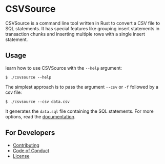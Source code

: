 # CSVSource

CSVSource is a command line tool written in Rust to convert a CSV file to SQL
statements. It has special features like grouping insert statements in 
transaction chunks and inserting multiple rows with a single insert statement.

## Usage

learn how to use CSVSource with the `--help` argument:

    $ ./csvsource --help

The simplest approach is to pass the argument `--csv` or `-f` followed by a csv file:

    $ ./csvsource --csv data.csv

It generates the `data.sql` file containing the SQL statements. For more 
options, read the [documentation](https://www.hildeberto.com/csvsource/).

## For Developers

  - [Contributing](https://github.com/htmfilho/csvsource/blob/main/CONTRIBUTING.md)
  - [Code of Conduct](https://github.com/htmfilho/csvsource/blob/main/CODE_OF_CONDUCT.md)
  - [License](https://github.com/htmfilho/csvsource/blob/main/LICENSE)